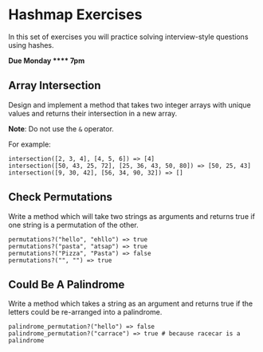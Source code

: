 # Hashmap Exercises

In this set of exercises you will practice solving interview-style questions using hashes.

**Due Monday **** 7pm**

## Array Intersection

Design and implement a method that takes two integer arrays with unique values and returns their intersection in a new array.

**Note**:  Do not use the `&` operator.

For example:

```
intersection([2, 3, 4], [4, 5, 6]) => [4]
intersection([50, 43, 25, 72], [25, 36, 43, 50, 80]) => [50, 25, 43]
intersection([9, 30, 42], [56, 34, 90, 32]) => []
```

## Check Permutations

Write a method which will take two strings as arguments and returns true if one string is a permutation of the other.

```
permutations?("hello", "ehllo") => true
permutations?("pasta", "atsap") => true
permutations?("Pizza", "Pasta") => false
permutations?("", "") => true
```

## Could Be A Palindrome

Write a method which takes a string as an argument and returns true if the letters could be re-arranged into a palindrome.

```
palindrome_permutation?("hello") => false
palindrome_permutation?("carrace") => true # because racecar is a palindrome
```

